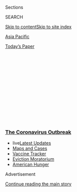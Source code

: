 <div id="app">

<div>

<div>

<div>

<div class="NYTAppHideMasthead css-1q2w90k e1suatyy0">

<div class="section css-ui9rw0 e1suatyy2">

<div class="css-eph4ug er09x8g0">

<div class="css-6n7j50">

</div>

<span class="css-1dv1kvn">Sections</span>

<div class="css-10488qs">

<span class="css-1dv1kvn">SEARCH</span>

</div>

[Skip to content](#site-content)[Skip to site index](#site-index)

</div>

<div id="masthead-section-label" class="css-1wr3we4 eaxe0e00">

[Asia
Pacific](https://www.nytimes3xbfgragh.onion/section/world/asia)

</div>

<div class="css-10698na e1huz5gh0">

</div>

</div>

<div id="masthead-bar-one" class="section hasLinks css-15hmgas e1csuq9d3">

<div class="css-uqyvli e1csuq9d0">

</div>

<div class="css-1uqjmks e1csuq9d1">

</div>

<div class="css-9e9ivx">

[](https://myaccount.nytimes3xbfgragh.onion/auth/login?response_type=cookie&client_id=vi)

</div>

<div class="css-1bvtpon e1csuq9d2">

[Today’s
Paper](https://www.nytimes3xbfgragh.onion/section/todayspaper)

</div>

</div>

</div>

</div>

<div data-aria-hidden="false">

<div id="site-content" data-role="main">

<div>

<div class="css-1aor85t" style="opacity:0.000000001;z-index:-1;visibility:hidden">

<div class="css-1hqnpie">

<div class="css-epjblv">

<span class="css-17xtcya">[Asia
Pacific](/section/world/asia)</span><span class="css-x15j1o">|</span><span class="css-fwqvlz">Poor
and Desperate, Pakistani Hindus Accept Islam to Get
By</span>

</div>

<div class="css-k008qs">

<div class="css-1iwv8en">

<span class="css-18z7m18"></span>

<div>

</div>

</div>

<span class="css-1n6z4y">https://nyti.ms/3fsfhnW</span>

<div class="css-1705lsu">

<div class="css-4xjgmj">

<div class="css-4skfbu" data-role="toolbar" data-aria-label="Social Media Share buttons, Save button, and Comments Panel with current comment count" data-testid="share-tools">

  - 
  - 
  - 
  - 
    
    <div class="css-6n7j50">
    
    </div>

  - 

</div>

</div>

</div>

</div>

</div>

</div>

<div class="css-13pd83m">

<div class="css-l9svim">

### [<span class="css-pa1jbp"><span class="css-1rxm0ex">The Coronavirus</span><span class="css-1rxm0ex"> Outbreak</span></span>](https://www.nytimes3xbfgragh.onion/news-event/coronavirus?name=styln-coronavirus-national&region=TOP_BANNER&block=storyline_menu_recirc&action=click&pgtype=Article&impression_id=cfbfc660-f1e8-11ea-84e1-3d9340ced06b&variant=undefined)

  - <span class="css-ousu42"><span class="css-12clwdu">live</span>[Latest
    Updates](https://www.nytimes3xbfgragh.onion/2020/09/08/world/covid-19-coronavirus.html?name=styln-coronavirus-national&region=TOP_BANNER&block=storyline_menu_recirc&action=click&pgtype=Article&impression_id=cfbfc661-f1e8-11ea-84e1-3d9340ced06b&variant=undefined)</span>
  - <span class="css-ousu42">[Maps and
    Cases](https://www.nytimes3xbfgragh.onion/interactive/2020/us/coronavirus-us-cases.html?name=styln-coronavirus-national&region=TOP_BANNER&block=storyline_menu_recirc&action=click&pgtype=Article&impression_id=cfbfed70-f1e8-11ea-84e1-3d9340ced06b&variant=undefined)</span>
  - <span class="css-ousu42">[Vaccine
    Tracker](https://www.nytimes3xbfgragh.onion/interactive/2020/science/coronavirus-vaccine-tracker.html?name=styln-coronavirus-national&region=TOP_BANNER&block=storyline_menu_recirc&action=click&pgtype=Article&impression_id=cfbfed71-f1e8-11ea-84e1-3d9340ced06b&variant=undefined)</span>
  - <span class="css-ousu42">[Eviction
    Moratorium](https://www.nytimes3xbfgragh.onion/2020/09/02/your-money/eviction-moratorium-covid.html?name=styln-coronavirus-national&region=TOP_BANNER&block=storyline_menu_recirc&action=click&pgtype=Article&impression_id=cfbfed72-f1e8-11ea-84e1-3d9340ced06b&variant=undefined)</span>
  - <span class="css-ousu42">[American
    Hunger](https://www.nytimes3xbfgragh.onion/interactive/2020/09/02/magazine/food-insecurity-hunger-us.html?name=styln-coronavirus-national&region=TOP_BANNER&block=storyline_menu_recirc&action=click&pgtype=Article&impression_id=cfbfed73-f1e8-11ea-84e1-3d9340ced06b&variant=undefined)</span>

</div>

</div>

<div id="top-wrapper" class="css-1sy8kpn">

<div id="top-slug" class="css-l9onyx">

Advertisement

</div>

[Continue reading the main
story](#after-top)

<div class="ad top-wrapper" style="text-align:center;height:100%;display:block;min-height:250px">

<div id="top" class="place-ad" data-position="top" data-size-key="top">

</div>

</div>

<div id="after-top">

</div>

</div>

<div>

<div id="sponsor-wrapper" class="css-1hyfx7x">

<div id="sponsor-slug" class="css-19vbshk">

Supported by

</div>

[Continue reading the main
story](#after-sponsor)

<div id="sponsor" class="ad sponsor-wrapper" style="text-align:center;height:100%;display:block">

</div>

<div id="after-sponsor">

</div>

</div>

<div class="css-186x18t">

</div>

<div class="css-1vkm6nb ehdk2mb0">

# Poor and Desperate, Pakistani Hindus Accept Islam to Get By

</div>

Drawn by jobs or land offered by Muslim groups, some Hindus, facing
discrimination and a virus-ravaged economy, are essentially converting
to survive.

<div class="css-79elbk" data-testid="photoviewer-wrapper">

<div class="css-z3e15g" data-testid="photoviewer-wrapper-hidden">

</div>

<div class="css-1a48zt4 ehw59r15" data-testid="photoviewer-children">

![<span class="css-16f3y1r e13ogyst0" data-aria-hidden="true">A protest
last year in Karachi, Pakistan, against the forced conversions of Hindu
girls to Islam. More voluntary forms of conversion, driven by the desire
for a better life, are less often
discussed.</span><span class="css-cnj6d5 e1z0qqy90" itemprop="copyrightHolder"><span class="css-1ly73wi e1tej78p0">Credit...</span><span><span>Fareed
Khan/Associated
Press</span></span></span>](https://static01.graylady3jvrrxbe.onion/images/2020/07/16/world/00pakistan-hindus1/merlin_157508949_89bb1b8d-fea7-4148-b5d5-5cf478681272-articleLarge.jpg?quality=75&auto=webp&disable=upscale)

</div>

</div>

<div class="css-18e8msd">

<div class="css-vp77d3 epjyd6m0">

<div class="css-1baulvz">

By [<span class="css-1baulvz" itemprop="name">Maria
Abi-Habib</span>](https://www.nytimes3xbfgragh.onion/by/maria-abi-habib)
and <span class="css-1baulvz last-byline" itemprop="name">Zia
ur-Rehman</span>

</div>

</div>

  - Aug. 4,
    2020

  - 
    
    <div class="css-4xjgmj">
    
    <div class="css-d8bdto" data-role="toolbar" data-aria-label="Social Media Share buttons, Save button, and Comments Panel with current comment count" data-testid="share-tools">
    
      - 
      - 
      - 
      - 
        
        <div class="css-6n7j50">
        
        </div>
    
      - 
    
    </div>
    
    </div>

</div>

</div>

<div class="section meteredContent css-1r7ky0e" name="articleBody" itemprop="articleBody">

<div class="css-1fanzo5 StoryBodyCompanionColumn">

<div class="css-53u6y8">

The Hindus performed the prayer rituals awkwardly in supplication to
their new, single god, as they prepared to leave their many deities
behind them. Their lips stumbled over Arabic phrases that, once recited,
would seal their conversion to Islam. The last words uttered, the men
and boys were then circumcised.

Dozens of Hindu families converted in June in the Badin district of
Sindh Province in southern Pakistan. Video clips of the ceremony went
viral across the country, delighting hard-line Muslims and weighing on
Pakistan’s dwindling Hindu minority.

The mass ceremony was the latest in what is a growing number of such
conversions to Pakistan’s majority Muslim faith in recent years —
although precise data is scarce. Some of these conversions are
voluntary, some not.

News outlets in India, Pakistan’s majority-Hindu neighbor and archrival,
were quick to denounce the conversions as forced. But what is happening
is more subtle. Desperation, religious and political leaders on both
sides of the debate say, has often been the driving force behind their
change of religion.

</div>

</div>

<div class="css-1fanzo5 StoryBodyCompanionColumn">

<div class="css-53u6y8">

Treated as second-class citizens, the Hindus of Pakistan are often
systemically discriminated against in every walk of life — housing,
jobs, access to government welfare. While minorities have long been
drawn to convert in order to join the majority and escape discrimination
and sectarian violence, Hindu community leaders say that the recent
uptick in conversions has also been motivated by newfound economic
pressures.

“What we are seeking is social status, nothing else,” said Muhammad
Aslam Sheikh, whose name was Sawan Bheel until June, when he converted
in Badin with his family. The ceremony in Badin was notable for its
size, involving just over 100 people.

“These conversions,” he added, “are becoming very common in poor Hindu
communities.”

Proselytizing Muslim clerics and charity groups add to the faith’s
allure, offering incentives of jobs or land to impoverished minority
members only if they convert.

With Pakistan’s economy [on the brink of collapse in the wake of the
coronavirus
pandemic](https://www.nytimes3xbfgragh.onion/2020/06/15/world/asia/pakistan-coronavirus-hospitals.html),
the pressures on the country’s minorities, often its poorest people,
have increased. The economy will contract by 1.3 percent in the 2020
fiscal year because of the pandemic, the World Bank predicts. And up to
18 million of Pakistan’s 74 million jobs may be lost.

Mr. Sheikh and his family hope to find financial support from wealthy
Muslims or from Islamic charities that have cropped up in recent years,
which focus on drawing more people to Islam.

</div>

</div>

<div class="css-1fanzo5 StoryBodyCompanionColumn">

<div class="css-53u6y8">

“There is nothing wrong with that,” Mr. Sheikh said. “Everyone helps the
people of their faith.”

As Mr. Sheikh sees it, there is nothing left for Pakistan’s more
affluent Hindus to give to help the people of their own faith. That is
because there are so few Hindus left.

</div>

</div>

<div class="css-79elbk" data-testid="photoviewer-wrapper">

<div class="css-z3e15g" data-testid="photoviewer-wrapper-hidden">

</div>

<div class="css-1a48zt4 ehw59r15" data-testid="photoviewer-children">

![<span class="css-16f3y1r e13ogyst0" data-aria-hidden="true">Hindus at
Shri Krishna Temple in Mithi, Pakistan, in
2018.</span><span class="css-cnj6d5 e1z0qqy90" itemprop="copyrightHolder"><span class="css-1ly73wi e1tej78p0">Credit...</span><span>Rizwan
Tabassum/Agence France-Presse — Getty
Images</span></span>](https://static01.graylady3jvrrxbe.onion/images/2020/07/16/world/00pakistan-hindus3/merlin_145028607_f5c156cb-2232-4746-b5fd-ef0aa7e83ac8-articleLarge.jpg?quality=75&auto=webp&disable=upscale)

</div>

</div>

<div class="css-1fanzo5 StoryBodyCompanionColumn">

<div class="css-53u6y8">

At independence in 1947, [Hindus composed 20.5 percent of the
population](https://theprint.in/opinion/modi-critics-decry-india-mistreating-minorities-but-cant-whitewash-pak-islamisation/355536/)
of the areas that now form Pakistan. In the following decades, the
percentage shrank rapidly, and by 1998 — the last government census to
classify people by religion — Hindus were just 1.6 percent of Pakistan’s
population. Most estimates say it has further dwindled in the past two
decades.

Once a melting pot of religions, Sindh Province, where the conversion
ceremony took place, has seen minority members flee to other countries
in droves in recent decades. Many face harsh discrimination, as well as
the specter of violence — and the risk of being accused of blasphemy, a
capital crime — if they speak out against
it.

</div>

</div>

<div id="pakistan-hindus-map" class="section interactive-content interactive-size-scoop css-1g95kp1" data-id="100000007245030">

<div class="css-17ih8de interactive-body" data-sourceid="100000007245030">

<div id="g-0718-for-webPAKISTAN-HINDUSmap-box" class="ai2html">

<div id="g-0718-for-webPAKISTAN-HINDUSmap-335" class="g-artboard" style="max-width: 335px;max-height: 278px" data-aspect-ratio="1.207" data-min-width="0">

<div style="padding: 0 0 82.8537% 0;">

</div>

![](data:image/gif;base64,R0lGODlhCgAKAIAAAB8fHwAAACH5BAEAAAAALAAAAAAKAAoAAAIIhI+py+0PYysAOw==)

<div id="g-ai0-1" class="g-LABELS g-aiAbs g-aiPointText" style="top:5.5256%;margin-top:-11.3px;left:10.3083%;width:153px;">

AFGHANISTAN

</div>

<div id="g-ai0-2" class="g-LABELS g-aiAbs g-aiPointText" style="top:31.9464%;margin-top:-12.7px;left:56.5033%;margin-left:-63.5px;width:127px;">

PAKISTAN

</div>

<div id="g-ai0-3" class="g-LABELS g-aiAbs g-aiPointText" style="top:51.6416%;margin-top:-11.3px;left:1.4473%;width:68px;">

IRAN

</div>

<div id="g-ai0-4" class="g-LABELS g-aiAbs g-aiPointText" style="top:62.4501%;margin-top:-11.3px;left:79.2531%;width:75px;">

INDIA

</div>

<div id="g-ai0-5" class="g-LABELS g-aiAbs g-aiPointText" style="top:65.6863%;margin-top:-9.3px;left:58.0216%;margin-left:-41.5px;width:83px;">

Sindh

</div>

<div id="g-ai0-6" class="g-LABELS g-aiAbs g-aiPointText" style="top:79.0231%;margin-top:-11.3px;right:55.3315%;width:80px;">

Karachi

</div>

<div id="g-ai0-7" class="g-LABELS g-aiAbs g-aiPointText" style="top:87.8498%;margin-top:-7.8px;left:58.1839%;width:122px;">

BADIN
district

</div>

<div id="g-ai0-8" class="g-LABELS g-aiAbs g-aiPointText" style="top:93.8543%;margin-top:-6.5px;left:16.0179%;margin-left:-44.5px;width:89px;">

200 miles

</div>

</div>

</div>

</div>

By The New York Times

</div>

<div class="css-1fanzo5 StoryBodyCompanionColumn">

<div class="css-53u6y8">

“The dehumanization of minorities coupled with these very scary times we
are living in — a weak economy and now the pandemic — we may see a raft
of people converting to Islam to stave off violence or hunger or just to
live to see another day,” said Farahnaz Ispahani, a former Pakistani
lawmaker who is now a senior fellow at the Religious Freedom Institute,
a research group in
Washington.

<div id="NYT_MAIN_CONTENT_1_REGION" class="css-9tf9ac">

<div>

<div id="styln-covid-updates-world" class="section interactive-content interactive-size-medium css-1ftcdic">

<div class="css-17ih8de interactive-body">

<div id="styln-briefing-block" data-asset-id="QXJ0aWNsZTpueXQ6Ly9hcnRpY2xlLzczNDIwODc0LTQ1NGYtNTQ4Ny1hYzExLTM0Mzg2ODUxZDI3ZA==">

<div class="briefing-block-header-section">

# [Latest Updates: The Coronavirus Outbreak](https://www.nytimes3xbfgragh.onion/2020/09/08/world/covid-19-coronavirus.html?action=click&pgtype=Article&state=default&region=MAIN_CONTENT_1&context=storylines_live_updates)

<div class="briefing-block-ts">

Updated 2020-09-08T15:29:57.612Z

</div>

</div>

  - [Senate Republicans plan to move forward with a scaled-back stimulus
    package.](https://www.nytimes3xbfgragh.onion/2020/09/08/world/covid-19-coronavirus.html?action=click&pgtype=Article&state=default&region=MAIN_CONTENT_1&context=storylines_live_updates#link-547feae1)
  - [Nine drugmakers pledge to thoroughly vet any coronavirus
    vaccine.](https://www.nytimes3xbfgragh.onion/2020/09/08/world/covid-19-coronavirus.html?action=click&pgtype=Article&state=default&region=MAIN_CONTENT_1&context=storylines_live_updates#link-679303d7)
  - [‘The lockdown killed my father’: Farmer suicides add to India’s
    virus
    misery.](https://www.nytimes3xbfgragh.onion/2020/09/08/world/covid-19-coronavirus.html?action=click&pgtype=Article&state=default&region=MAIN_CONTENT_1&context=storylines_live_updates#link-1c973131)

<div class="briefing-block-footer">

<div class="briefing-block-footer-meta">

[See more
updates](https://www.nytimes3xbfgragh.onion/2020/09/08/world/covid-19-coronavirus.html?action=click&pgtype=Article&state=default&region=MAIN_CONTENT_1&context=storylines_live_updates)

</div>

<div class="briefing-block-briefinglinks">

<span>More live coverage:</span>
[Markets](https://www.nytimes3xbfgragh.onion/live/2020/09/08/business/stock-market-today-coronavirus?action=click&pgtype=Article&state=default&region=MAIN_CONTENT_1&context=storylines_live_updates)

</div>

</div>

</div>

</div>

</div>

</div>

</div>

Ms. Ispahani recalled the devastating floods of 2010 in Sindh Province,
which left thousands homeless and with little to eat. Hindus were not
allowed to sit with Muslims at soup kitchens, she said. And when
government aid was handed out, Hindus received less of it than their
Muslim peers did, she said.

</div>

</div>

<div class="css-1fanzo5 StoryBodyCompanionColumn">

<div class="css-53u6y8">

“Will they be converting with their hearts and souls?” Ms. Ispahani
said. “I don’t think so.”

The further economic devastation caused by the pandemic may spur more
sectarian violence, and that may intensify the pressure on minorities to
convert, Ms. Ispahani and others worry.

<div id="NYT_MAIN_CONTENT_2_REGION" class="css-9tf9ac">

<div>

</div>

</div>

Murtaza Wahab, an adviser to the chief minister of Sindh, was among
several government officials who said they could not address Ms.
Ispahani’s accusation that Hindus received less aid after the floods, as
it happened before they took office.

“The Hindu community is an important part of our society and we believe
that people from all faiths should live together without issue,” Mr.
Wahab said.

[Forced
conversions](https://www.nytimes3xbfgragh.onion/2012/03/26/world/asia/pakistani-hindus-say-womans-conversion-to-islam-was-coerced.html)
of Hindu girls and women to Islam through kidnapping and coerced
marriages occur throughout Pakistan. But Hindu rights groups are also
troubled by the seemingly voluntary conversions, saying they take place
under such economic duress that they are tantamount to a forced
conversion anyway.

“Overall, religious minorities do not feel safe in Pakistan,” said Lal
Chand Mahli, a Pakistani Hindu lawmaker with the ruling party, who is a
member of a parliamentary committee to protect minorities from forced
conversions. “But poor Hindus are the most vulnerable among them. They
are extremely poor and illiterate, and Muslim mosques, charities and
traders exploit them easily and lure them to convert to Islam. A lot of
money is involved in it.”

Clerics like Muhammad Naeem were at the forefront of an effort to
convert more Hindus. (Mr. Naeem, who was 62, died of cardiac arrest two
weeks after he was interviewed in June).

Mr. Naeem said he had overseen more than 450 conversions over the past
two years at Jamia Binoria, his seminary in Karachi. Most of the
converts were low-caste Hindus from Sindh Province, he said.

</div>

</div>

<div class="css-1fanzo5 StoryBodyCompanionColumn">

<div class="css-53u6y8">

“We have not been forcing them to convert,” Mr. Naeem said. “In fact,
people come to us because they want to escape discrimination attached
with their caste and change their socioeconomic status.”

Demand was so great, he added, that his seminary had set up a separate
department to guide the new converts and provide counsel in legal or
financial
matters.

<div id="NYT_MAIN_CONTENT_3_REGION" class="css-9tf9ac">

<div>

<div id="styln-prism-freeform-1594220623585" class="section interactive-content interactive-size-medium css-1ftcdic">

<div class="css-17ih8de interactive-body">

<div id="prism-freeform-block-62914" class="css-19mumt8" data-role="complementary" data-storyline="The Coronavirus Outbreak" data-truncated="true" tabindex="0">

<div class="css-a8d9oz">

<div class="css-eb027h">

[](https://www.nytimes3xbfgragh.onion/news-event/coronavirus?action=click&pgtype=Article&state=default&region=MAIN_CONTENT_3&context=storylines_faq)

### The Coronavirus Outbreak ›

#### Frequently Asked Questions

Updated September 4, 2020

  - #### What are the symptoms of coronavirus?
    
      - In the beginning, the coronavirus [seemed like it was primarily
        a respiratory
        illness](https://www.nytimes3xbfgragh.onion/article/coronavirus-facts-history.html?action=click&pgtype=Article&state=default&region=MAIN_CONTENT_3&context=storylines_faq#link-6817bab5) —
        many patients had fever and chills, were weak and tired, and
        coughed a lot, though some people don’t show many symptoms at
        all. Those who seemed sickest had pneumonia or acute respiratory
        distress syndrome and received supplemental oxygen. By now,
        doctors have identified many more symptoms and syndromes. In
        April, [the C.D.C. added to the list of early
        signs](https://www.nytimes3xbfgragh.onion/2020/04/27/health/coronavirus-symptoms-cdc.html?action=click&pgtype=Article&state=default&region=MAIN_CONTENT_3&context=storylines_faq) sore
        throat, fever, chills and muscle aches. Gastrointestinal upset,
        such as diarrhea and nausea, has also been observed. Another
        telltale sign of infection may be a sudden, profound diminution
        of one’s [sense of smell and
        taste.](https://www.nytimes3xbfgragh.onion/2020/03/22/health/coronavirus-symptoms-smell-taste.html?action=click&pgtype=Article&state=default&region=MAIN_CONTENT_3&context=storylines_faq) Teenagers
        and young adults in some cases have developed painful red and
        purple lesions on their fingers and toes — nicknamed “Covid toe”
        — but few other serious symptoms.

  - #### Why is it safer to spend time together outside?
    
      - [Outdoor
        gatherings](https://www.nytimes3xbfgragh.onion/2020/05/15/us/coronavirus-what-to-do-outside.html?action=click&pgtype=Article&state=default&region=MAIN_CONTENT_3&context=storylines_faq) lower
        risk because wind disperses viral droplets, and sunlight can
        kill some of the virus. Open spaces prevent the virus from
        building up in concentrated amounts and being inhaled, which can
        happen when infected people exhale in a confined space for long
        stretches of time, said Dr. Julian W. Tang, a virologist at the
        University of Leicester.

  - #### Why does standing six feet away from others help?
    
      - The coronavirus spreads primarily through droplets from your
        mouth and nose, especially when you cough or sneeze. The C.D.C.,
        one of the organizations using that measure, [bases its
        recommendation of six
        feet](https://www.nytimes3xbfgragh.onion/2020/04/14/health/coronavirus-six-feet.html?action=click&pgtype=Article&state=default&region=MAIN_CONTENT_3&context=storylines_faq) on
        the idea that most large droplets that people expel when they
        cough or sneeze will fall to the ground within six feet. But six
        feet has never been a magic number that guarantees complete
        protection. Sneezes, for instance, can launch droplets a lot
        farther than six feet, [according to a recent
        study](https://jamanetwork.com/journals/jama/fullarticle/2763852).
        It's a rule of thumb: You should be safest standing six feet
        apart outside, especially when it's windy. But keep a mask on at
        all times, even when you think you’re far enough apart.

  - #### I have antibodies. Am I now immune?
    
      - As of right now,[ that seems likely, for at least several
        months.](https://www.nytimes3xbfgragh.onion/2020/07/22/health/covid-antibodies-herd-immunity.html?action=click&pgtype=Article&state=default&region=MAIN_CONTENT_3&context=storylines_faq) There
        have been frightening accounts of people suffering what seems to
        be a second bout of Covid-19. But experts say these patients may
        have a drawn-out course of infection, with the virus taking a
        slow toll weeks to months after initial exposure. People
        infected with the coronavirus typically
        [produce](https://www.nature.com/articles/s41586-020-2456-9) immune
        molecules called antibodies, which are [protective proteins made
        in response to an
        infection](https://www.nytimes3xbfgragh.onion/2020/05/07/health/coronavirus-antibody-prevalence.html?action=click&pgtype=Article&state=default&region=MAIN_CONTENT_3&context=storylines_faq)[.
        These antibodies
        may](https://www.nytimes3xbfgragh.onion/2020/05/07/health/coronavirus-antibody-prevalence.html?action=click&pgtype=Article&state=default&region=MAIN_CONTENT_3&context=storylines_faq) last
        in the body [only two to three
        months](https://www.nature.com/articles/s41591-020-0965-6),
        which may seem worrisome, but that’s perfectly normal after an
        acute infection subsides, said Dr. Michael Mina, an immunologist
        at Harvard University. It may be possible to get the coronavirus
        again, but it’s highly unlikely that it would be possible in a
        short window of time from initial infection or make people
        sicker the second time.

  - #### What are my rights if I am worried about going back to work?
    
      - Employers have to provide [a safe
        workplace](https://www.osha.gov/SLTC/covid-19/standards.html) with
        policies that protect everyone equally. [And if one of your
        co-workers tests positive for the coronavirus, the
        C.D.C.](https://www.nytimes3xbfgragh.onion/article/coronavirus-money-unemployment.html?action=click&pgtype=Article&state=default&region=MAIN_CONTENT_3&context=storylines_faq) has
        said that [employers should tell their
        employees](https://www.cdc.gov/coronavirus/2019-ncov/community/guidance-business-response.html) --
        without giving you the sick employee’s name -- that they may
        have been exposed to the
virus.

<div id="styln-survey-component-62914" class="styln-survey-component" data-surveyname="faq" data-surveystoryline="coronavirus">

</div>

</div>

<div class="css-6mllg9">

</div>

<div class="css-pmm6ed">

<span class="css-5gimkt"></span>

</div>

</div>

</div>

</div>

</div>

</div>

</div>

On a recent afternoon, the call to prayer echoed through a cluster of
newly erected tents in Matli, a barren patch of Sindh. A group of
Karachi’s wealthy Muslim merchants bought the land last year for dozens
of families who had converted from Hinduism.

At a new mosque adjacent to the tents, Muhammad Ali — who was known by
his Hindu name, Rajesh, before converting last year alongside 205 others
— performed ablutions before praying.

Last year, his entire family had decided to convert to Islam when Mr.
Naeem, the cleric, offered to free them from the bonded labor in which
they were trapped, living and working as indentured servants because of
unpaid debt. Mr. Ali is originally from the Bheel caste, one of the
lowest in Hinduism.

“We have found a sense of equality and brotherhood in Islam, and
therefore we converted to it,” Mr. Ali
said.

</div>

</div>

<div class="css-79elbk" data-testid="photoviewer-wrapper">

<div class="css-z3e15g" data-testid="photoviewer-wrapper-hidden">

</div>

<div class="css-1a48zt4 ehw59r15" data-testid="photoviewer-children">

<div class="css-1xdhyk6 erfvjey0">

<span class="css-1ly73wi e1tej78p0">Image</span>

<div class="css-zjzyr8">

<div data-testid="lazyimage-container" style="height:265.5111111111111px">

</div>

</div>

</div>

<span class="css-16f3y1r e13ogyst0" data-aria-hidden="true">Shri Krishna
Temple in Mithi, in Sindh Province. Once a melting pot of religions,
Sindh has seen religious minorities flee in droves in recent
decades.</span><span class="css-cnj6d5 e1z0qqy90" itemprop="copyrightHolder"><span class="css-1ly73wi e1tej78p0">Credit...</span><span>Rizwan
Tabassum/Agence France-Presse — Getty Images</span></span>

</div>

</div>

<div class="css-1fanzo5 StoryBodyCompanionColumn">

<div class="css-53u6y8">

Lower-caste Pakistani Hindus are often the victims of bonded labor. It
was outlawed in 1992, but the practice is still prevalent. The Global
Slavery Index [estimates that just over three million
Pakistanis](https://www.globalslaveryindex.org/2018/data/maps/#prevalence)
live in debt servitude.

</div>

</div>

<div class="css-1fanzo5 StoryBodyCompanionColumn">

<div class="css-53u6y8">

Landlords trap poor Hindus into such bondage by providing loans that
they know can never be repaid. They and their families are then forced
to work off the debt. The women are often sexually abused, rights groups
say.

Mr. Naeem’s seminary had rescued several Hindus — including Mr. Ali and
his family — from bonded labor by paying off their debts in exchange for
their conversions to Islam.

When Mr. Ali and his family converted, Mr. Naeem and a group of rich
Muslim traders had given them a piece of land and helped them find work,
considering it an Islamic responsibility to help them.

“Those who make efforts to spread the message and bring the non-Muslims
into the fold of Islam will be blessed in the hereafter,” Mr. Naeem
said.

</div>

</div>

<div>

</div>

<div class="css-1fanzo5 StoryBodyCompanionColumn">

<div class="css-53u6y8">

</div>

</div>

</div>

<div>

</div>

<div>

</div>

<div>

</div>

<div>

<div id="bottom-wrapper" class="css-1ede5it">

<div id="bottom-slug" class="css-l9onyx">

Advertisement

</div>

[Continue reading the main
story](#after-bottom)

<div id="bottom" class="ad bottom-wrapper" style="text-align:center;height:100%;display:block;min-height:90px">

</div>

<div id="after-bottom">

</div>

</div>

</div>

</div>

</div>

## Site Index

<div>

</div>

## Site Information Navigation

  - [© <span>2020</span> <span>The New York Times
    Company</span>](https://help.nytimes3xbfgragh.onion/hc/en-us/articles/115014792127-Copyright-notice)

<!-- end list -->

  - [NYTCo](https://www.nytco.com/)
  - [Contact
    Us](https://help.nytimes3xbfgragh.onion/hc/en-us/articles/115015385887-Contact-Us)
  - [Work with us](https://www.nytco.com/careers/)
  - [Advertise](https://nytmediakit.com/)
  - [T Brand Studio](http://www.tbrandstudio.com/)
  - [Your Ad
    Choices](https://www.nytimes3xbfgragh.onion/privacy/cookie-policy#how-do-i-manage-trackers)
  - [Privacy](https://www.nytimes3xbfgragh.onion/privacy)
  - [Terms of
    Service](https://help.nytimes3xbfgragh.onion/hc/en-us/articles/115014893428-Terms-of-service)
  - [Terms of
    Sale](https://help.nytimes3xbfgragh.onion/hc/en-us/articles/115014893968-Terms-of-sale)
  - [Site
    Map](https://spiderbites.nytimes3xbfgragh.onion)
  - [Help](https://help.nytimes3xbfgragh.onion/hc/en-us)
  - [Subscriptions](https://www.nytimes3xbfgragh.onion/subscription?campaignId=37WXW)

</div>

</div>

</div>

</div>
